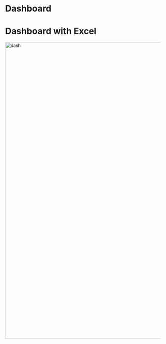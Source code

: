 # Dashboard

# Dashboard with Excel

<img width="960" alt="dash" src="https://user-images.githubusercontent.com/48319188/115996135-5b6b1800-a5de-11eb-85d2-2f58069efc9f.PNG">
